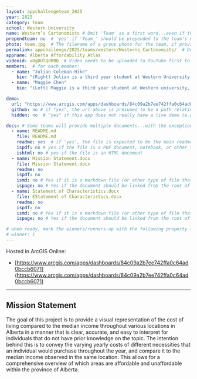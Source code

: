 ```yaml
---
layout: appchallengeteam_2025
year: 2025
category: team
school: Western University
name: Western’s Cartonomists # Omit 'Team' as a first word...even if they specifically named themselves "Team X"
prependteam: no  # 'yes' if 'Team_' should be prepended to the team's name (i.e., they specifically named themselves "Team X" instead of just "X")
photo: team.jpg  # The filename of a group photo for the team, if provided (e.g., team.jpg)...expected to be located inside the images folder in the team's repo.
permalink: appchallenge/2025/teams/western/Westerns_Cartonomists/  # Don't forget to update the school short-code in the URL...
appname: Alberta Affordability Atlas
videoid: xOgDUlQdRBQ  # Video needs to be uploaded to YouTube first to get this ID
members:  # for each member:
  - name: "Julian Coleman-Hike"
    bio: "(Right) Julian is a third year student at Western University studying Geography. His interests lie in the field of city and transportation planning, more specifically examining how the presence or absence of sufficient urban infrastructure can shape the everyday routines of residents."
  - name: "Maggie Chen"
    bio: "(Left) Maggie is a third year student at Western university, completing an honours specialisation in pathology with a minor in geography. She is passionate about the intersection of her specialties and how a person’s living environment can influence their health outcomes, conducting an epidemiological study on how greenspace can be a protective factor for obesity. In her free time, her hobbies include triathlon, crocheting, and drawing."

demo:
  url: "https://www.arcgis.com/apps/dashboards/84c09a2b7ee742ffa0c64ad0bccb6071"  # A relative path if hosted from the team's folder in the GitHub repo, otherwise a full url (and specify "no" for the github property below)
  github: no # if "yes", the url above is presumed to be a path relative to the gh_pages URL for the team in GitHub...otherwise, a full URL is expected.
  hidden: no  # "yes" if this app does not really have a live demo (e.g., mobile/AppStudio apps)

docs: # Some teams will provide multiple documents...with the exception of the README.md, these are generally expected to be in a docs/ subfolder of their repo
  - name: README.md
    file: README.md
    readme: yes  # if 'yes', the file is expected to be the main readme document at the root of the team's repository
    ispdf: no # yes if the file is a PDF document, notebook, or other type of file (since the filename will need to be appended to the URL)
    ishtml: no # yes if the file is an HTML document
  - name: Mission Statement.docx
    file: Mission Statement.docx
    readme: no
    ispdf: no
    ismd: no # Yes if it is a markdown file (or other type of file that can be previewed in GitHub)
    ispage: no # Yes if the document should be linked from the root of the repo, otherwise it is expected to be in the /docs subfolder
  - name: Statement of Characteristics.docx
    file: EStatement of Characteristics.docx
    readme: no
    ispdf: no
    ismd: no # Yes if it is a markdown file (or other type of file that can be previewed in GitHub)
    ispage: no # Yes if the document should be linked from the root of the repo, otherwise it is expected to be in the /docs subfolder

# when ready, mark the winners/runners-up with the following property (1, 2 or 3 for winners and first/second runners-up):
# winner: 1
---
```


Hosted in ArcGIS Online:

- [https://www.arcgis.com/apps/dashboards/84c09a2b7ee742ffa0c64ad0bccb6071](https://www.arcgis.com/apps/dashboards/84c09a2b7ee742ffa0c64ad0bccb6071)

---

## Mission Statement

The goal of this project is to provide a visual representation of the cost of living compared to the median income throughout various locations in Alberta in a manner that is clear, accurate, and easy to interpret for individuals that do not have prior knowledge on the topic. The intention behind this is to convey the varying yearly costs of different necessities that an individual would purchase throughout the year, and compare it to the median income observed in the same location. This allows for a comprehensive overview of which areas are affordable and unaffordable within the province of Alberta. 